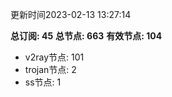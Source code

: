 更新时间2023-02-13 13:27:14

**总订阅: 45**
**总节点: 663**
**有效节点: 104**
- v2ray节点: 101
- trojan节点: 2
- ss节点: 1
